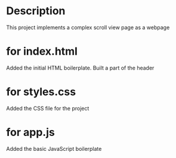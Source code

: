 # Description

This project implements a complex scroll view page as a webpage

# for index.html

Added the initial HTML boilerplate.
Built a part of the header

# for styles.css

Added the CSS file for the project

# for app.js

Added the basic JavaScript boilerplate